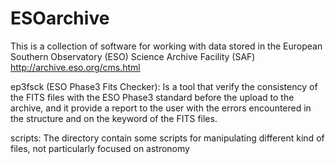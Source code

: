 # ESOarchive

This is a collection of software for working with data stored in the European Southern Observatory (ESO) Science Archive Facility (SAF)
http://archive.eso.org/cms.html

ep3fsck (ESO Phase3 Fits Checker):
 Is a tool that verify the consistency of the FITS files with the ESO Phase3 standard before the upload to the archive, and it provide a report to the user with the errors encountered in the structure and on the keyword of the FITS files.

scripts:
The directory contain some scripts for manipulating different kind of files, not particularly focused on astronomy
